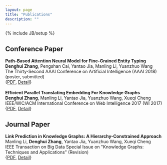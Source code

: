 ```yaml
---
layout: page
title: "Publications"
description: ""
---
```

{% include JB/setup %}

## Conference Paper

<div class='zdh'>
<b>Path-Based Attention Neural Model for Fine-Grained Entity Typing</b>  <br>
<b>Denghui Zhang</b>, Pengshan Cai, Yantao Jia, Manling Li, Yuanzhuo Wang <br>
The Thirty-Second AAAI Conference on Artificial Intelligence (AAAI 2018) (poster, submitted)  <br>
{<a href='docs/PAN.pdf'>PDF</a>, <a href='PAN.html'>Detail</a>}
<br>
<br>
<b>Efficient Parallel Translating Embedding For Knowledge Graphs</b>  <br>
<b>Denghui Zhang</b>, Manling Li, Yantao Jia, Yuanzhuo Wang, Xueqi Cheng <br>
IEEE/WIC/ACM International Conference on Web Intelligence 2017 (WI 2017)  <br>
{<a href='docs/ParTransX.pdf'>PDF</a>, <a href='ParTransX.html'>Detail</a>}

</div>


## Journal Paper
<!-- ## Journal Papers -->
<div class='zdh'>
<b>Link Prediction in Knowledge Graphs: A Hierarchy-Constrained Approach</b>  <br>
Manling Li, <b>Denghui Zhang</b>, Yantao Jia, Yuanzhuo Wang, Xueqi Cheng <br>
IEEE Transaction on Big Data Special Issue on "Knowledge Graphs: Techniques and Applications" (Revision)  <br>
{<a href='docs/TBD-2017-02-0077.pdf'>PDF</a>, <a href='hTransM.html'>Detail</a>}<br>
</div>
